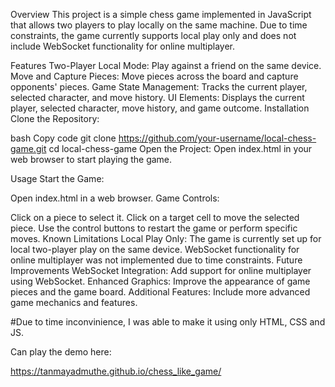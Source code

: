Overview
This project is a simple chess game implemented in JavaScript that allows two players to play locally on the same machine. Due to time constraints, the game currently supports local play only and does not include WebSocket functionality for online multiplayer.

Features
Two-Player Local Mode: Play against a friend on the same device.
Move and Capture Pieces: Move pieces across the board and capture opponents' pieces.
Game State Management: Tracks the current player, selected character, and move history.
UI Elements: Displays the current player, selected character, move history, and game outcome.
Installation
Clone the Repository:

bash
Copy code
git clone https://github.com/your-username/local-chess-game.git
cd local-chess-game
Open the Project: Open index.html in your web browser to start playing the game.

Usage
Start the Game:

Open index.html in a web browser.
Game Controls:

Click on a piece to select it.
Click on a target cell to move the selected piece.
Use the control buttons to restart the game or perform specific moves.
Known Limitations
Local Play Only: The game is currently set up for local two-player play on the same device. WebSocket functionality for online multiplayer was not implemented due to time constraints.
Future Improvements
WebSocket Integration: Add support for online multiplayer using WebSocket.
Enhanced Graphics: Improve the appearance of game pieces and the game board.
Additional Features: Include more advanced game mechanics and features.




#Due to time inconvinience, I was able to make it using only HTML, CSS and JS.




Can play the demo here:

https://tanmayadmuthe.github.io/chess_like_game/
